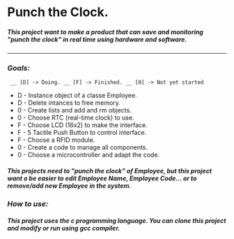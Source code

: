 # Punch the Clock.
##### This project want to make a product that can save and monitoring "punch the clock" in real time using hardware and software.

-----------------

### *Goals:*

` __ [D] -> Doing.
  __ [F] -> Finished.
  __ [0] -> Not yet started`

* D - Instance object of a classe Employee.
* D - Delete intances to free memory.
* 0 - Create lists and add and rm objects.
* 0 - Choose RTC (real-time clock) to use.
* F - Choose LCD (16x2) to make the interface.
* F - 5 Tactile Push Button to control interface.
* F - Choose a RFID module.
* 0 - Create a code to manage all components.
* 0 - Choose a microcontroller and adapt the code.

##### This projects need to "punch the clock" of Employee, but this project want o be easier to edit Employee Name, Employee Code... or to remove/add new Employee in the system.

### *How to use:*

##### This project uses the c programming language. You can clone this project and modify or run using gcc compiler.
